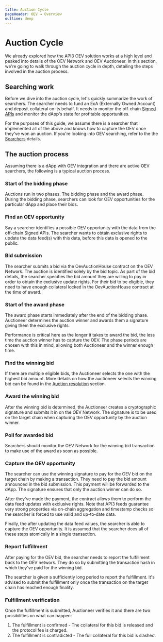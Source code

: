 ```yaml
---
title: Auction Cycle
pageHeader: OEV → Overview
outline: deep
---
```


<PageHeader/>

# Auction Cycle

We already explored how the API3 OEV solution works at a high level and peaked
into details of the OEV Network and OEV Auctioneer. In this section, we're going
to walk through the auction cycle in depth, detailing the steps involved in the
auction process.

## Searching work

Before we dive into the auction cycle, let's quickly summarize the work of
searchers. The searcher needs to fund an EoA (Externally Owned Account) and
deposit collateral on its behalf. It needs to monitor the off-chain
[Signed APIs](/oev/overview/target-chain.html#oev-signed-data) and monitor the
dApp's state for profitable opportunities.

For the purposes of this guide, we assume there is a searcher that implemented
all of the above and knows how to capture the OEV once they've won an auction.
If you're looking into OEV searching, refer to the the
[Searchers](/oev/searchers/) details.

## The auction process

Assuming there is a dApp with OEV integration and there are active OEV
searchers, the following is a typical auction process.

### Start of the bidding phase

Auctions run in two phases. The bidding phase and the award phase. During the
bidding phase, searchers can look for OEV opportunities for the particular dApp
and place their bids.

### Find an OEV opportunity

Say a searcher identifies a possible OEV opportunity with the data from the
off-chain Signed APIs. The searcher wants to obtain exclusive rights to update
the data feed(s) with this data, before this data is opened to the public.

### Bid submission

The searcher submits a bid via the OevAuctionHouse contract on the OEV Network.
The auction is identified solely by the bid topic. As part of the bid details,
the searcher specifies the bid amount they are willing to pay in order to obtain
the exclusive update rights. For their bid to be eligible, they need to have
enough collateral locked in the OevAuctionHouse contract at the time of award.

### Start of the award phase

The award phase starts immediately after the end of the bidding phase.
Auctioneer determines the auction winner and awards them a signature giving them
the exclusive rights.

Performance is critical here as the longer it takes to award the bid, the less
time the auction winner has to capture the OEV. The phase periods are chosen
with this in mind, allowing both Auctioneer and the winner enough time.

### Find the winning bid

If there are multiple eligible bids, the Auctioneer selects the one with the
highest bid amount. More details on how the auctioneer selects the winning bid
can be found in the
[Auction resolution](/oev/overview/oev-auctioneer.html#auction-resolution)
section.

### Award the winning bid

After the winning bid is determined, the Auctioneer creates a cryptographic
signature and submits it in on the OEV Network. The signature is to be used on
the target chain when capturing the OEV opportunity by the auction winner.

### Poll for awarded bid

Searchers should monitor the OEV Network for the winning bid transaction to make
use of the award as soon as possible.

### Capture the OEV opportunity

The searcher can use the winning signature to pay for the OEV bid on the target
chain by making a transaction. They need to pay the bid amount announced in the
bid submission. This payment will be forwarded to the dApp. The signature
ensures that only the auction winner can do so.

After they've made the payment, the contract allows them to perform the data
feed updates with exclusive rights. Note that API3 feeds guarantee very strong
properties via on-chain aggregation and timestamp checks so the searcher is
forced to use valid and up-to-date data.

Finally, the after updating the data feed values, the searcher is able to
capture the OEV opportunity. It is assumed that the searcher does all of these
steps atomically in a single transaction.

### Report fulfillment

After paying for the OEV bid, the searcher needs to report the fulfillment back
to the OEV network. They do so by submitting the transaction hash in which
they've paid for the winning bid.

The searcher is given a sufficiently long period to report the fulfillment. It's
advised to submit the fulfillment only once the transaction on the target chain
has reached enough finality.

### Fulfillment verification

Once the fulfillment is submitted, Auctioneer verifies it and there are two
possibilities on what can happen:

1. The fulfillment is confirmed - The collateral for this bid is released and
   the protocol fee is charged.
2. The fulfillment is contradicted - The full collateral for this bid is
   slashed.
